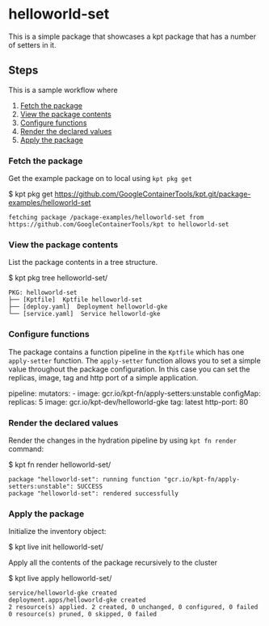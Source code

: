 # helloworld-set

This is a simple package that showcases a kpt package that has a number of
setters in it.

## Steps

This is a sample workflow where 

1. [Fetch the package](#fetch-the-package)
2. [View the package contents](#view-the-package-contents)
3. [Configure functions](#configure-functions)
4. [Render the declared values](#render-the-declared-values)
5. [Apply the package](#apply-the-package)

### Fetch the package

Get the example package on to local using `kpt pkg get`

  $ kpt pkg get https://github.com/GoogleContainerTools/kpt.git/package-examples/helloworld-set

    fetching package /package-examples/helloworld-set from https://github.com/GoogleContainerTools/kpt to helloworld-set

### View the package contents

List the package contents in a tree structure.

  $ kpt pkg tree helloworld-set/

    PKG: helloworld-set
    ├── [Kptfile]  Kptfile helloworld-set
    ├── [deploy.yaml]  Deployment helloworld-gke
    └── [service.yaml]  Service helloworld-gke

### Configure functions

The package contains a function pipeline in the `Kptfile` which has
one `apply-setter` function.  The `apply-setter` function allows you to
set a simple value throughout the package configuration.  In this case
you can set the replicas, image, tag and http port of a simple application.

  pipeline:
    mutators:
      - image: gcr.io/kpt-fn/apply-setters:unstable
        configMap:
          replicas: 5
          image: gcr.io/kpt-dev/helloworld-gke
          tag: latest
          http-port: 80


### Render the declared values

Render the changes in the hydration pipeline by using `kpt fn render` command:

  $ kpt fn render helloworld-set/

    package "helloworld-set": running function "gcr.io/kpt-fn/apply-setters:unstable": SUCCESS
    package "helloworld-set": rendered successfully

### Apply the package

Initialize the inventory object:

  $ kpt live init helloworld-set/

Apply all the contents of the package recursively to the cluster

  $ kpt live apply helloworld-set/

    service/helloworld-gke created
    deployment.apps/helloworld-gke created
    2 resource(s) applied. 2 created, 0 unchanged, 0 configured, 0 failed
    0 resource(s) pruned, 0 skipped, 0 failed

